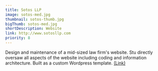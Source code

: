 ```yaml
---
title: Sotos LLP
image: sotos-med.jpg
thumbnail: sotos-thumb.jpg
bigThumb: sotos-med.jpg
shortDescription: Website
link: http://www.sotosllp.com
priority: 8
---
```

Design and maintenance of a mid-sized law firm's website. Stu directly oversaw all aspects of the website including coding and information architecture. Built as a custom Wordpress template. [(Link)](http://www.sotosllp.com)
